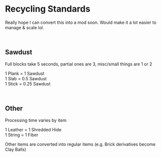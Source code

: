 # Recycling Standards

Really hope I can convert this into a mod soon. Would make it a lot easier to manage & scale lol.

<br />

## Sawdust
Full blocks take 5 seconds, partial ones are 3, misc/small things are 1 or 2

1 Plank = 1 Sawdust<br />
1 Slab = 0.5 Sawdust<br />
1 Stick = 0.25 Sawdust

<br />

## Other

Processing time varies by item

1 Leather = 1 Shredded Hide<br />
1 String = 1 Fiber

Other items are converted into regular items (e.g. Brick derivatives become Clay Balls)